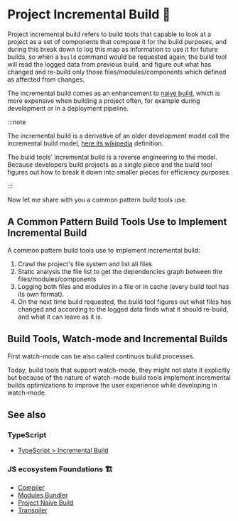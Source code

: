 # Project Incremental Build 🧩

Project incremental build refers to build tools that capable to look at a project as a set of components that compose it for the build purposes, and during this break down to log this map as information to use it for future builds, so when a `build` command would be requested again, the build tool will read the logged data from previous build, and figure out what has changed and re-build only those files/modules/components which defined as affected from changes.

The incremental build comes as an enhancement to [naive build](./incremental-build.md), which is more expensive when building a project often, for example during development or in a deployment pipeline.

:::note

The incremental build is a derivative of an older development model call the incremental build model, [here its wikipedia](https://en.wikipedia.org/wiki/Incremental_build_model) definition.

The build tools' incremental build is a reverse engineering to the model.
Because developers build projects as a single piece and the build tool figures out how to break it down into smaller pieces for efficiency purposes.

:::

Now let me share with you a common pattern build tools use.

## A Common Pattern Build Tools Use to Implement Incremental Build

A common pattern build tools use to implement incremental build:

1. Crawl the project's file system and list all files
1. Static analysis the file list to get the dependencies graph between the files/modules/components
1. Logging both files and modules in a file or in cache (every build tool has its own format).
1. On the next time build requested, the build tool figures out what files has changed and according to the logged data finds what it should re-build, and what it can leave as it is.

## Build Tools, Watch-mode and Incremental Builds

First watch-mode can be also called continuos build processes.

Today, build tools that support watch-mode, they might not state it explicitly but because of the nature of watch-mode build tools implement incremental builds optimizations to improve the user experience while developing in watch-mode.

## See also

### TypeScript

- [TypeScript > Incremental Build](../typescript/optimizations/incremental-build.md)

### JS ecosystem Foundations 🏗️

- [Compiler](./compiler.md)
- [Modules Bundler](./modules/modules-bundler.md)
- [Project Naive Build](./naive-build.md)
- [Transpiler](./transpiler.md)
